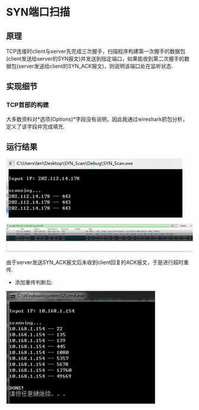 # SYN端口扫描

## 原理
TCP连接时client与server先完成三次握手，扫描程序构建第一次握手的数据包(client发送给server的SYN报文)并发送到指定端口，如果能收到第二次握手的数据包(server发送给client的SYN_ACK报文)，则说明该端口处在监听状态.

## 实现细节
### TCP首部的构建
大多数资料对*选项(Options)*字段没有说明，因此我通过wireshark抓包分析，定义了该字段并完成填充.

## 运行结果
![](screenshot/output.png)

![](screenshot/wireshark.png)

由于server发送SYN_ACK报文后未收到client回复的ACK报文，于是进行超时重传.

- 添加重传判断后:

![](screenshot/output2.png)